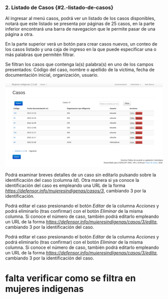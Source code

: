 ### 2. Listado de Casos  {#2.-listado-de-casos}
 
Al ingresar al menú casos, podrá ver un listado de los casos disponibles, notará que este listado se presenta por páginas de 25 casos, en la parte inferior encontrará una barra de navegacion que le permite pasar de una página a otra.

En la parte superior verá un botón para crear casos nuevos, un conteo de los casos listado y una caja de ingreso en la que puede especificar una o más palabras que permitén filtrar.

Se filtran los casos que contenga la(s) palabra(s) en uno de los campos presentados: Código del caso, nombre o apellido de la víctima, fecha de documentación inicial, organización, usuario.

![](https://raw.githubusercontent.com/BlancaInesAcosta/sivel2_mujeresindigenas_doc/master/lista_de_casos.png "Listado de casos")

Podrá examinar breves detalles de un caso sin editarlo pulsando sobre la identificación del caso (columna *Id*). Otra manera si ya conoce la identificación del caso es empleando una URL de la forma 
    *https://defensor.info/mujeresindigenas/casos/3*, cambiando 3 por la identificación.

Podrá editar el caso presionando el botón *Editar* de la columna *Acciones* y podrá eliminarlo (tras confirmar) con el botón *Eliminar* de la misma columna. Si conoce el número de caso, también podrá editarlo empleando un URL de la forma *https://defensor.info/mujeresindigenas/casos/3/edita*, cambiando 3 por la identificación del caso.

Podrá editar el caso presionando el botón *Editar* de la columna *Acciones* y podrá eliminarlo (tras confirmar) con el botón *Eliminar* de la misma columna. Si conoce el número de caso, también podrá editarlo empleando un URL de la forma *https://defensor.info/mujeresindigenas/casos/3/edita*, cambiando 3 por la identificación del caso.

# falta verificar como se filtra en mujeres indigenas








